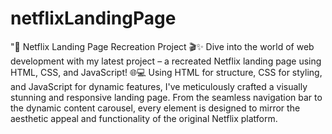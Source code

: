 # netflixLandingPage
  "🍿 Netflix Landing Page Recreation Project 🎬✨  Dive into the world of web development with my latest project – a recreated Netflix landing page using HTML, CSS, and JavaScript! 🌐💻  Using HTML for structure, CSS for styling, and JavaScript for dynamic features, I've meticulously crafted a visually stunning and responsive landing page. From the seamless navigation bar to the dynamic content carousel, every element is designed to mirror the aesthetic appeal and functionality of the original Netflix platform.
